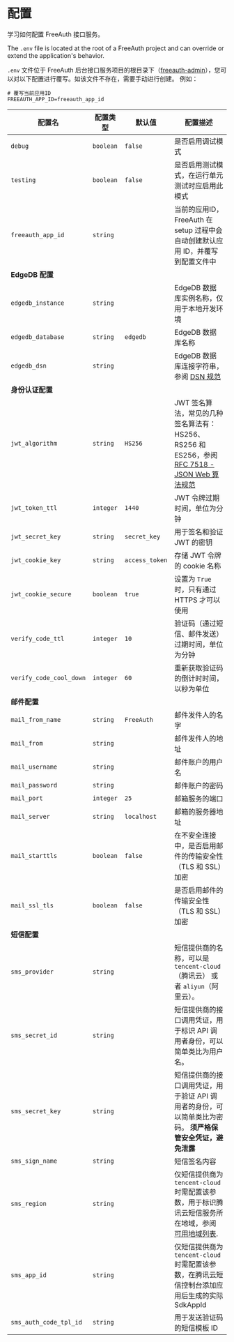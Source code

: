 # 配置

学习如何配置 FreeAuth 接口服务。

The `.env` file is located at the root of a FreeAuth project and can override or extend the application's behavior.

`.env` 文件位于 FreeAuth 后台接口服务项目的根目录下（[freeauth-admin](/introduction/directory-structure/freeauth-admin)），您可以对以下配置进行覆写。如该文件不存在，需要手动进行创建。 例如：

```console [.env]
# 覆写当前应用ID
FREEAUTH_APP_ID=freeauth_app_id
```

| **配置名**                      | **配置类型**   | **默认值**           | **配置描述**                                                                                      |
| ---------------------------- | ---------- | --------------------- | ---------------------------------------------------------------------------------------------------- |
| `debug`                      | `boolean`   | `false`                 | 是否启用调试模式                                                                                        |
| `testing`              | `boolean`   | `false`                 | 是否启用测试模式，在运行单元测试时应启用此模式     |
| `freeauth_app_id`              | `string`   |                 | 当前的应用ID，FreeAuth 在 setup 过程中会自动创建默认应用 ID，并覆写到配置文件中      |
| **EdgeDB 配置**                  |            |                       |                                                                                                      |
| `edgedb_instance`                | `string`   |            | EdgeDB 数据库实例名称，仅用于本地开发环境       |
| `edgedb_database`                     | `string`   | `edgedb`               |  EdgeDB 数据库名称                                    |
| `edgedb_dsn`                        | `string`   |                       | EdgeDB 数据库连接字符串，参阅 [DSN 规范](https://edgedb.com/docs/reference/dsn#dsn-specification)       |
| **身份认证配置**                  |            |                       |                                                                                                      |
| `jwt_algorithm`                    | `string`   | `HS256`                  | JWT 签名算法，常见的几种签名算法有：HS256、RS256 和 ES256，参阅 [RFC 7518 - JSON Web 算法规范 ](https://datatracker.ietf.org/doc/html/rfc7518)           |
| `jwt_token_ttl`             | `integer`   | `1440`                  | JWT 令牌过期时间，单位为分钟                                              |
| `jwt_secret_key`            | `string`   | `secret_key`                  |  用于签名和验证 JWT 的密钥                                                            |
| `jwt_cookie_key`            | `string`   | `access_token`        | 存储 JWT 令牌的 cookie 名称                                                            |
| `jwt_cookie_secure`          | `boolean`   |  `true`                 | 设置为 `True` 时，只有通过 HTTPS 才可以使用                                                         |
| `verify_code_ttl`           | `integer`   |   `10`                    | 验证码（通过短信、邮件发送）过期时间，单位为分钟                                                                 |
| `verify_code_cool_down`             | `integer`   |  `60`                   | 重新获取验证码的倒计时时间，以秒为单位                                                     |                                                                      |
| **邮件配置**                   |            |                       |                                                                                                      |
| `mail_from_name`                     | `string`   |  `FreeAuth`              | 邮件发件人的名字                                                                             |
| `mail_from`                | `string`  |                       | 邮件发件人的地址                               |
| `mail_username`               | `string`   |                       | 邮件账户的用户名                                               |
| `mail_password`        | `string`  |                       | 邮件账户的密码                                                |
| `mail_port`             | `integer` | `25`                    | 邮箱服务的端口                             |
| `mail_server`               | `string`  | `localhost`                | 邮箱的服务器地址                                                     |
| `mail_starttls`               | `boolean`  | `false`                | 在不安全连接中，是否启用邮件的传输安全性（TLS 和 SSL）加密                                                                         |
| `mail_ssl_tls`               | `boolean`  | `false`                | 是否启用邮件的传输安全性（TLS 和 SSL）加密                                                                      |
| **短信配置**                     |            |                       |                                                                                                      |
| `sms_provider`                       | `string`   |                       |  短信提供商的名称，可以是 `tencent-cloud`（腾讯云） 或者 `aliyun`（阿里云）。                                                                               |
| `sms_secret_id`                 | `string`  |               | 短信提供商的接口调用凭证，用于标识 API 调用者身份，可以简单类比为用户名。                                                    |
| `sms_secret_key`                | `string`  |                 | 短信提供商的接口调用凭证，用于验证 API 调用者的身份，可以简单类比为密码。 **须严格保管安全凭证，避免泄露**                                                |
| `sms_sign_name`                | `string`  |                 | 短信签名内容                                                        |
| `sms_region`                | `string`  |                 | 仅短信提供商为 `tencent-cloud` 时需配置该参数，用于标识腾讯云短信服务所在地域，参阅 [可用地域列表](https://cloud.tencent.com/document/api/382/52071#.E5.9C.B0.E5.9F.9F.E5.88.97.E8.A1.A8).                                                                |
| `sms_app_id`                | `string`  |                | 仅短信提供商为 `tencent-cloud` 时需配置该参数，在腾讯云短信控制台添加应用后生成的实际 SdkAppId                                                             |
| `sms_auth_code_tpl_id`                | `string`  |                |  用于发送验证码的短信模板 ID                                                  |
